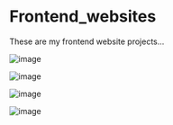 # Frontend_websites

These are my frontend website projects...

![image](https://github.com/AyushV14/Frontend_websites/assets/158302103/ca9c2819-8f2e-454a-9158-460a7dbb4e71)


![image](https://github.com/AyushV14/Frontend_websites/assets/158302103/d5e2da35-a35d-48b8-90d1-6fd5c7284b9d)

![image](https://github.com/AyushV14/Frontend_websites/assets/158302103/27aa0f45-d0a5-4a1a-9601-83e5fcf23f7f)


![image](https://github.com/AyushV14/Frontend_websites/assets/158302103/f2c13e22-34c0-4500-8036-73c27fd9ea3f)


